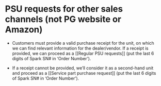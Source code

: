 # PSU requests for other sales channels (not PG website or Amazon)
- Customers must provide a valid purchase receipt for the unit, on which we can find relevant information for the dealer/vendor. If a receipt is provided, we can proceed as a [[Regular PSU requests]] (put the last 6 digits of Spark SN# in ‘Order Number’).

- If a receipt cannot be provided, we’ll consider it as a second-hand unit and proceed as a [[Service part purchase request]] (put the last 6 digits of Spark SN# in ‘Order Number’).
